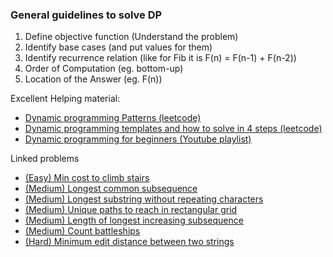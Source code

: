 ### General guidelines to solve DP
1) Define objective function (Understand the problem)
2) Identify base cases (and put values for them)
3) Identify recurrence relation (like for Fib it is F(n) = F(n-1) + F(n-2))
4) Order of Computation (eg. bottom-up)
5) Location of the Answer (eg. F(n))

Excellent Helping material:
- [Dynamic programming Patterns (leetcode)](https://leetcode.com/discuss/general-discussion/458695/dynamic-programming-patterns)
- [Dynamic programming templates and how to solve in 4 steps (leetcode)](https://leetcode.com/discuss/general-discussion/651719/how-to-solve-dp-string-template-and-4-steps-to-be-followed)
- [Dynamic programming for beginners (Youtube playlist)](https://www.youtube.com/watch?v=jTjRGe0wRvI&list=PLVrpF4r7WIhTT1hJqZmjP10nxsmrbRvlf)

Linked problems
- [(Easy) Min cost to climb stairs](../LeetCode%20Problems/Min%20cost%20to%20climb%20stairs.php)
- [(Medium) Longest common subsequence](../LeetCode%20Problems/Longest%20common%20subsequence.php)
- [(Medium) Longest substring without repeating characters](../LeetCode%20Problems/Longest%20substr%20without%20repeating%20character.php)
- [(Medium) Unique paths to reach in rectangular grid](../LeetCode%20Problems/Unique%20paths%20to%20reach%20in%20rectangular%20grid.php)
- [(Medium) Length of longest increasing subsequence](../LeetCode%20Problems/Length%20of%20Longest%20Increasing%20subsequence.php)
- [(Medium) Count battleships](../LeetCode%20Problems/Count%20Battle%20ships.php)
- [(Hard) Minimum edit distance between two strings](../LeetCode%20Problems/Minimum%20Edit%20distance.php)

